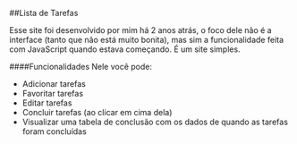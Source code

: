 ##Lista de Tarefas

Esse site foi desenvolvido por mim há 2 anos atrás, o foco dele não é a interface (tanto que não está muito bonita), mas sim a funcionalidade feita com JavaScript quando estava começando. É um site simples.

####Funcionalidades
Nele você pode:
 - Adicionar tarefas
 - Favoritar tarefas
 - Editar tarefas
 - Concluir tarefas (ao clicar em cima dela)
 - Visualizar uma tabela de conclusão com os dados de quando as tarefas foram concluídas
